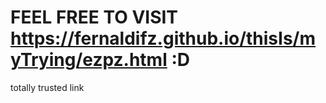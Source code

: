 # FEEL FREE TO VISIT https://fernaldifz.github.io/thisIs/myTrying/ezpz.html :D
totally trusted link
